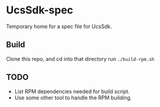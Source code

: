 # UcsSdk-spec

Temporary home for a spec file for UcsSdk.
 
Build
------
Clone this repo, and cd into that directory
run  `./build-rpm.sh`

TODO
-----

* List RPM dependencies needed for build script.
* Use some other tool to handle the RPM building.

